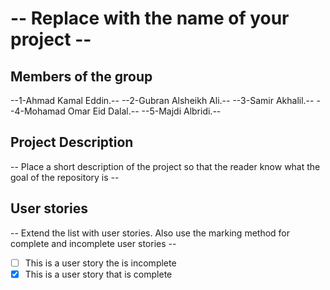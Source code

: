 # -- Replace with the name of your project --

## Members of the group

--1-Ahmad Kamal  Eddin.--
--2-Gubran Alsheikh Ali.--
--3-Samir Akhalil.--
--4-Mohamad Omar Eid Dalal.--
--5-Majdi Albridi.--

## Project Description
-- Place a short description of the project so that the reader know what the goal of the repository is --

## User stories
-- Extend the list with user stories. Also use the marking method for complete and incomplete user stories --

- [ ] This is a user story the is incomplete 
- [X] This is a user story that is complete
